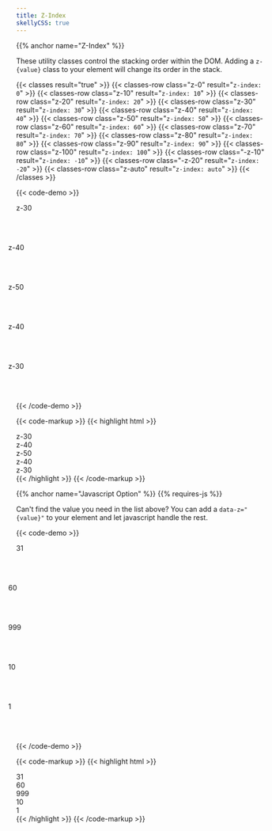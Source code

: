```yaml
---
title: Z-Index
skellyCSS: true
---
```


{{% anchor name="Z-Index" %}}

These utility classes control the stacking order within the DOM. Adding a `z-{value}` class to your element will change its order in the stack.

{{< classes result="true" >}}
{{< classes-row class="z-0" result="`z-index: 0`" >}}
{{< classes-row class="z-10" result="`z-index: 10`" >}}
{{< classes-row class="z-20" result="`z-index: 20`" >}}
{{< classes-row class="z-30" result="`z-index: 30`" >}}
{{< classes-row class="z-40" result="`z-index: 40`" >}}
{{< classes-row class="z-50" result="`z-index: 50`" >}}
{{< classes-row class="z-60" result="`z-index: 60`" >}}
{{< classes-row class="z-70" result="`z-index: 70`" >}}
{{< classes-row class="z-80" result="`z-index: 80`" >}}
{{< classes-row class="z-90" result="`z-index: 90`" >}}
{{< classes-row class="z-100" result="`z-index: 100`" >}}
{{< classes-row class="-z-10" result="`z-index: -10`" >}}
{{< classes-row class="-z-20" result="`z-index: -20`" >}}
{{< classes-row class="z-auto" result="`z-index: auto`" >}}
{{< /classes >}}

{{< code-demo >}}
<div class="rounded-2 block background--dark p-3">
  <div class="flex">
    <div 
      class="pos-rel z-30 background--lavender text--purple text--bold border border--color-white border--width-2 flex--center-content" 
      style="border-radius: 50%; height: 5rem; width: 5rem;">
      z-30
    </div>
    <div 
      class="pos-rel z-40 background--light-purple text--white text--bold border border--color-white border--width-2 flex--center-content" 
      style="border-radius: 50%; height: 5rem; width: 5rem; margin-left: -1rem">
      z-40
    </div>
    <div 
      class="pos-rel z-50 background--purple text--white text--bold border border--color-white border--width-2 flex--center-content" 
      style="border-radius: 50%; height: 5rem; width: 5rem; margin-left: -1rem">
      z-50
    </div>
    <div 
      class="pos-rel z-40 background--light-purple text--white text--bold border border--color-white border--width-2 flex--center-content" 
      style="border-radius: 50%; height: 5rem; width: 5rem; margin-left: -1rem">
      z-40
    </div>
    <div 
      class="pos-rel z-30 background--lavender text--purple text--bold border border--color-white border--width-2 flex--center-content" 
      style="border-radius: 50%; height: 5rem; width: 5rem; margin-left: -1rem">
      z-30
    </div>
  </div>
</div>
{{< /code-demo >}}

{{< code-markup >}}
{{< highlight html >}}
<div class="pos-rel z-30">
  z-30
</div>
<div class="pos-rel z-40">
  z-40
</div>
<div class="pos-rel z-50">
  z-50
</div>
<div class="pos-rel z-40">
  z-40
</div>
<div class="pos-rel z-30">
  z-30
</div>
{{< /highlight >}} 
{{< /code-markup >}}

{{% anchor name="Javascript Option" %}}
{{% requires-js %}}

Can't find the value you need in the list above? You can add a `data-z="{value}"` to your element and let javascript handle the rest. 

{{< code-demo >}}
<div class="rounded-2 block background--dark p-3">
  <div class="flex">
    <div 
      class="pos-rel background--lavender text--purple text--bold border border--color-white border--width-2 flex--center-content" 
      style="border-radius: 50%; height: 5rem; width: 5rem;"
      data-z="31">
      31
    </div>
    <div 
      class="pos-rel background--light-purple text--white text--bold border border--color-white border--width-2 flex--center-content" 
      style="border-radius: 50%; height: 5rem; width: 5rem; margin-left: -1rem"
      data-z="60">
      60
    </div>
    <div 
      class="pos-rel background--purple text--white text--bold border border--color-white border--width-2 flex--center-content" 
      style="border-radius: 50%; height: 5rem; width: 5rem; margin-left: -1rem"
      data-z="999">
      999
    </div>
    <div 
      class="pos-rel background--light-purple text--white text--bold border border--color-white border--width-2 flex--center-content" 
      style="border-radius: 50%; height: 5rem; width: 5rem; margin-left: -1rem"
      data-z="10">
      10
    </div>
    <div 
      class="pos-rel background--lavender text--purple text--bold border border--color-white border--width-2 flex--center-content" 
      style="border-radius: 50%; height: 5rem; width: 5rem; margin-left: -1rem"
      data-z="1">
      1
    </div>
  </div>
</div>
{{< /code-demo >}}

{{< code-markup >}}
{{< highlight html >}}
<div class="pos-rel z-30" data-z="31">
  31
</div>
<div class="pos-rel z-40" data-z="60">
  60
</div>
<div class="pos-rel z-50" data-z="999">
  999
</div>
<div class="pos-rel z-40" data-z="10">
  10
</div>
<div class="pos-rel z-30" data-z="1">
  1
</div>
{{< /highlight >}} 
{{< /code-markup >}}